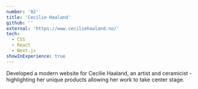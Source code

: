 ```yaml
---
number: '02'
title: 'Cecilie Haaland'
github: ''
external: 'https://www.ceciliehaaland.no/'
tech: 
  - CSS
  - React
  - Next.js
showInExperience: true
---
```


Developed a modern website for Cecilie Haaland, an artist and ceramicist - highlighting her unique products allowing her work to take center stage.